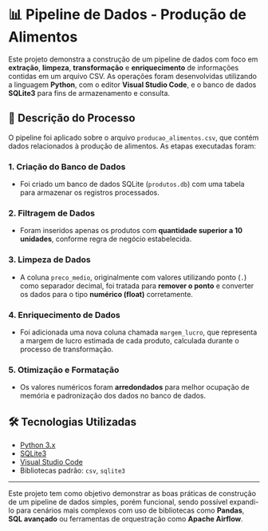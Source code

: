 # 📊 Pipeline de Dados - Produção de Alimentos

Este projeto demonstra a construção de um pipeline de dados com foco em **extração**, **limpeza**, **transformação** e **enriquecimento** de informações contidas em um arquivo CSV. As operações foram desenvolvidas utilizando a linguagem **Python**, com o editor **Visual Studio Code**, e o banco de dados **SQLite3** para fins de armazenamento e consulta.

## 🧾 Descrição do Processo

O pipeline foi aplicado sobre o arquivo `producao_alimentos.csv`, que contém dados relacionados à produção de alimentos. As etapas executadas foram:

### 1. Criação do Banco de Dados
- Foi criado um banco de dados SQLite (`produtos.db`) com uma tabela para armazenar os registros processados.

### 2. Filtragem de Dados
- Foram inseridos apenas os produtos com **quantidade superior a 10 unidades**, conforme regra de negócio estabelecida.

### 3. Limpeza de Dados
- A coluna `preco_medio`, originalmente com valores utilizando ponto (`.`) como separador decimal, foi tratada para **remover o ponto** e converter os dados para o tipo **numérico (float)** corretamente.

### 4. Enriquecimento de Dados
- Foi adicionada uma nova coluna chamada `margem_lucro`, que representa a margem de lucro estimada de cada produto, calculada durante o processo de transformação.

### 5. Otimização e Formatação
- Os valores numéricos foram **arredondados** para melhor ocupação de memória e padronização dos dados no banco de dados.

## 🛠️ Tecnologias Utilizadas

- [Python 3.x](https://www.python.org/)
- [SQLite3](https://www.sqlite.org/)
- [Visual Studio Code](https://code.visualstudio.com/)
- Bibliotecas padrão: `csv`, `sqlite3`

---

Este projeto tem como objetivo demonstrar as boas práticas de construção de um pipeline de dados simples, porém funcional, sendo possível expandi-lo para cenários mais complexos com uso de bibliotecas como **Pandas**, **SQL avançado** ou ferramentas de orquestração como **Apache Airflow**.


